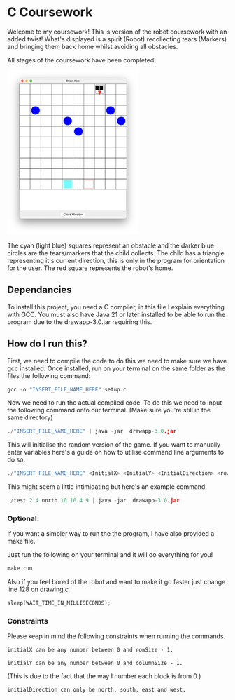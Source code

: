 # C Coursework

Welcome to my coursework! This is version of the robot coursework with an added twist! What's displayed is a spirit (Robot) recollecting tears (Markers) and bringing them back home whilst avoiding all obstacles.

All stages of the coursework have been completed!

<img src="final_screenshot.png" width="300" height="375">

The cyan (light blue) squares represent an obstacle and the darker blue circles are the tears/markers that the child collects. The child has a triangle representing it's current direction, this is only in the program for orientation for the user. The red square represents the robot's home.

## Dependancies

To install this project, you need a C compiler, in this file I explain everything with GCC. You must also have Java 21 or later installed to be able to run the program due to the drawapp-3.0.jar requiring this.

## How do I run this?
First, we need to compile the code to do this we need to make sure we have gcc installed. Once installed, run on your terminal on the same folder as the files the following command:

```c
gcc -o "INSERT_FILE_NAME_HERE" setup.c
```
Now we need to run the actual compiled code. To do this we need to input the following command onto our terminal. (Make sure you're still in the same directory)
```c
./"INSERT_FILE_NAME_HERE" | java -jar  drawapp-3.0.jar
```
This will initialise the random version of the game. If you want to manually enter variables here's a guide on how to utilise command line arguments to do so.
```c
./"INSERT_FILE_NAME_HERE" <InitialX> <InitialY> <InitialDirection> <rowSize> <columnSize> <numberoftargets> <numberofobstacles> | java -jar  drawapp-3.0.jar
```

This might seem a little intimidating but here's an example command.

```c
./test 2 4 north 10 10 4 9 | java -jar  drawapp-3.0.jar
```


### Optional:

If you want a simpler way to run the the program, I have also provided a make file. 

Just run the following on your terminal and it will do everything for you!
```c
make run
```

Also if you feel bored of the robot and want to make it go faster just change line 128 on drawing.c

```c
sleep(WAIT_TIME_IN_MILLISECONDS);
```
### Constraints

Please keep in mind the following constraints when running the commands.
```
initialX can be any number between 0 and rowSize - 1.
```
```
initialY can be any number between 0 and columnSize - 1.
```
(This is due to the fact that the way I number each block is from 0.)
```
initialDirection can only be north, south, east and west.
```

